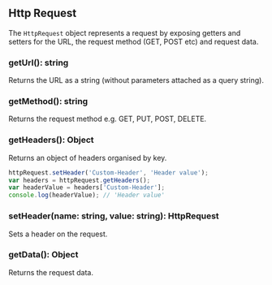 ## Http Request
  
The `HttpRequest` object represents a request by exposing getters and setters for the URL, the request method (GET, POST etc) and request data. 
  
### getUrl(): string

Returns the URL as a string (without parameters attached as a query string).

### getMethod(): string

Returns the request method e.g. GET, PUT, POST, DELETE.

### getHeaders(): Object

Returns an object of headers organised by key.

```javascript
httpRequest.setHeader('Custom-Header', 'Header value');
var headers = httpRequest.getHeaders();
var headerValue = headers['Custom-Header'];
console.log(headerValue); // 'Header value'
```

### setHeader(name: string, value: string): HttpRequest

Sets a header on the request.

### getData(): Object

Returns the request data.  
